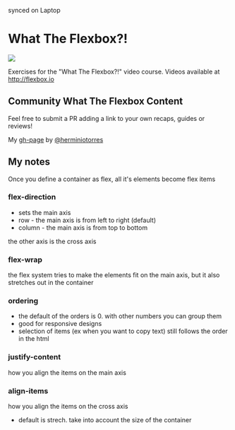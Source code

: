 synced on Laptop

# What The Flexbox?!

![](https://flexbox.io/images/WTF/share.png)

Exercises for the "What The Flexbox?!" video course. Videos available at <http://flexbox.io>

## Community What The Flexbox Content

Feel free to submit a PR adding a link to your own recaps, guides or reviews!

My [gh-page](https://herminiotorres.github.io/whattheflexbox) by [@herminiotorres](https://twitter.com/herminiotorres)


## My notes

Once you define a container as flex, all it's elements become flex items

### flex-direction
- sets the main axis
- row - the main axis is from left to right (default)
- column - the main axis is from top to bottom

the other axis is the cross axis

### flex-wrap 
the flex system tries to make the elements fit on the main axis, but it also stretches out in the container

### ordering
- the default of the orders is 0. with other numbers you can group them
- good for responsive designs
- selection of items (ex when you want to copy text) still follows the order in the html

### justify-content
how you align the items on the main axis

### align-items
how you align the items on the cross axis
- default is strech. take into account the size of the container